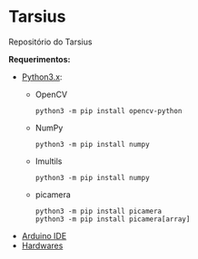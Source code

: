 # Tarsius
Repositório do Tarsius

**Requerimentos:**
- [Python3.x](https://www.python.org/downloads/):
    - OpenCV
    
      ```shell
      python3 -m pip install opencv-python
      ```
    
    - NumPy
    
        ```shell
        python3 -m pip install numpy
        ```
        
    - Imultils
    
        ```shell
        python3 -m pip install numpy
        ```
        
    - picamera
        ```shell
        python3 -m pip install picamera
        python3 -m pip install picamera[array]
        ```
- [Arduino IDE](https://www.arduino.cc/en/Main/software)
- [Hardwares](https://github.com/Jao8/Tarsius/blob/master/Hardware/hardList.txt)
